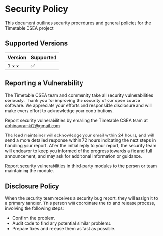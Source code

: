 # Security Policy
This document outlines security procedures and general policies for the
Timetable CSEA project.


## Supported Versions

| Version | Supported          |
| ------- | ------------------ |
| 1.x.x   | :white_check_mark: |


## Reporting a Vulnerability

The Timetable CSEA team and community take all security vulnerabilities
seriously. Thank you for improving the security of our open source 
software. We appreciate your efforts and responsible disclosure and will
make every effort to acknowledge your contributions.

Report security vulnerabilities by emailing the Timetable CSEA team at <a href="mailto:abhinavramki2@gmail.com">abhinavramki2@gmail.com</a>

The lead maintainer will acknowledge your email within 24 hours, and will
send a more detailed response within 72 hours indicating the next steps in 
handling your report. After the initial reply to your report, the security
team will endeavor to keep you informed of the progress towards a fix and
full announcement, and may ask for additional information or guidance.

Report security vulnerabilities in third-party modules to the person or 
team maintaining the module.

## Disclosure Policy

When the security team receives a security bug report, they will assign it
to a primary handler. This person will coordinate the fix and release
process, involving the following steps:

  * Confirm the problem.
  * Audit code to find any potential similar problems.
  * Prepare fixes and release them as fast as possible.
